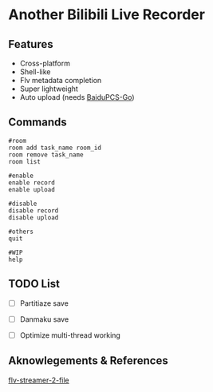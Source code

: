 # Another Bilibili Live Recorder
## Features
* Cross-platform
* Shell-like
* Flv metadata completion
* Super lightweight
* Auto upload (needs [BaiduPCS-Go](https://github.com/iikira/BaiduPCS-Go))
## Commands
```shell
#room
room add task_name room_id
room remove task_name
room list

#enable
enable record
enable upload

#disable
disable record
disable upload

#others
quit

#WIP
help
```
## TODO List
- [ ] Partitiaze save

- [ ] Danmaku save

- [ ] Optimize multi-thread working 
## Aknowlegements & References
[flv-streamer-2-file](https://github.com/coreyauger/flv-streamer-2-file)
